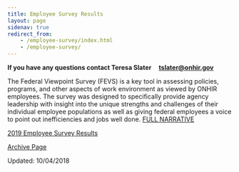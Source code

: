 ```yaml
---
title: Employee Survey Results
layout: page
sidenav: true
redirect_from:
    - /employee-survey/index.html
    - /employee-survey/
---
```


**If you have any questions contact Teresa Slater     [tslater@onhir.gov](mailto:tslater@onhir.gov?subject=Employee%20Survey%20question%20from%20onhir.gov%20link)**

The Federal Viewpoint Survey (FEVS) is a key tool in assessing policies, programs, and other aspects of work environment as viewed by ONHIR employees. The survey was designed to specifically provide agency leadership with insight into the unique strengths and challenges of their individual employee populations as well as giving federal employees a voice to point out inefficiencies and jobs well done. [FULL NARRATIVE]({{site.baseurl}}/FEVS-Narrative.html "Full Narrative")

[2019 Employee Survey Results]({{site.baseurl}}/assets/documents/employee-survey/2019_Federal_Employee_Viewpoint_Survey_Document_Source.pdf)


[Archive Page]({{site.baseurl}}/employee-survey/Archives/Archives.html "Archive Page")

Updated: 10/04/2018
